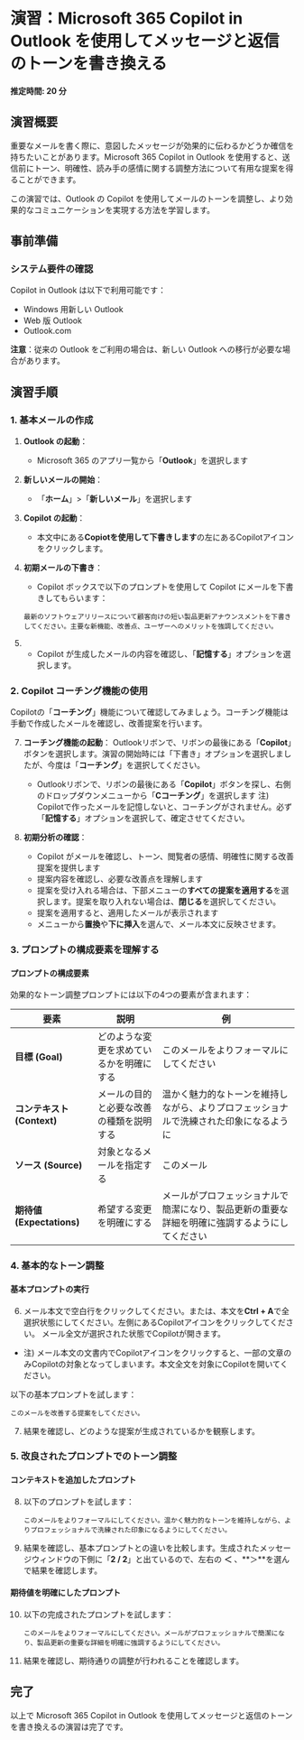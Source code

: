 # 演習：Microsoft 365 Copilot in Outlook を使用してメッセージと返信のトーンを書き換える

#### 推定時間: 20 分

## 演習概要
重要なメールを書く際に、意図したメッセージが効果的に伝わるかどうか確信を持ちたいことがあります。Microsoft 365 Copilot in Outlook を使用すると、送信前にトーン、明確性、読み手の感情に関する調整方法について有用な提案を得ることができます。

この演習では、Outlook の Copilot を使用してメールのトーンを調整し、より効果的なコミュニケーションを実現する方法を学習します。

## 事前準備

### システム要件の確認

Copilot in Outlook は以下で利用可能です：
- Windows 用新しい Outlook
- Web 版 Outlook
- Outlook.com

**注意**：従来の Outlook をご利用の場合は、新しい Outlook への移行が必要な場合があります。

## 演習手順

### 1. 基本メールの作成

1. **Outlook の起動**：
   - Microsoft 365 のアプリ一覧から「**Outlook**」を選択します

2. **新しいメールの開始**：
   - 「**ホーム**」>「**新しいメール**」を選択します

3. **Copilot の起動**：
   - 本文中にある**Copiotを使用して下書きします**の左にあるCopilotアイコンをクリックします。

4. **初期メールの下書き**：

   - Copilot ボックスで以下のプロンプトを使用して Copilot にメールを下書きしてもらいます：
   ```
   最新のソフトウェアリリースについて顧客向けの短い製品更新アナウンスメントを下書きしてください。主要な新機能、改善点、ユーザーへのメリットを強調してください。
   ```

6.  - Copilot が生成したメールの内容を確認し、「**記憶する**」オプションを選択します。

### 2. Copilot コーチング機能の使用
Copilotの「**コーチング**」機能について確認してみましょう。コーチング機能は手動で作成したメールを確認し、改善提案を行います。

7. **コーチング機能の起動**：
Outlookリボンで、リボンの最後にある「**Copilot**」ボタンを選択します。演習の開始時には「下書き」オプションを選択しましたが、今度は「**コーチング**」を選択してください。
   - Outlookリボンで、リボンの最後にある「**Copilot**」ボタンを探し、右側のドロップダウンメニューから「**Cコーチング**」を選択します
注) Copilotで作ったメールを記憶しないと、コーチングがされません。必ず「**記憶する**」オプションを選択して、確定させてください。

8. **初期分析の確認**：
   - Copilot がメールを確認し、トーン、閲覧者の感情、明確性に関する改善提案を提供します
   - 提案内容を確認し、必要な改善点を理解します
   - 提案を受け入れる場合は、下部メニューの**すべての提案を適用する**を選択します。提案を取り入れない場合は、**閉じる**を選択してください。
   - 提案を適用すると、適用したメールが表示されます
   - メニューから**置換**や**下に挿入**を選んで、メール本文に反映させます。

### 3. プロンプトの構成要素を理解する

#### プロンプトの構成要素

効果的なトーン調整プロンプトには以下の4つの要素が含まれます：

| 要素 | 説明 | 例 |
|------|------|-----|
| **目標 (Goal)** | どのような変更を求めているかを明確にする | このメールをよりフォーマルにしてください |
| **コンテキスト (Context)** | メールの目的と必要な改善の種類を説明する | 温かく魅力的なトーンを維持しながら、よりプロフェッショナルで洗練された印象になるように |
| **ソース (Source)** | 対象となるメールを指定する | このメール |
| **期待値 (Expectations)** | 希望する変更を明確にする | メールがプロフェッショナルで簡潔になり、製品更新の重要な詳細を明確に強調するようにしてください |

### 4. 基本的なトーン調整

#### 基本プロンプトの実行
6. メール本文で空白行をクリックしてください。または、本文を**Ctrl + A**で全選択状態にしてください。左側にあるCopilotアイコンをクリックしてください。
メール全文が選択された状態でCopilotが開きます。
 - 注) メール本文の文書内でCopilotアイコンをクリックすると、一部の文章のみCopilotの対象となってしまいます。本文全文を対象にCopilotを開いてください。

以下の基本プロンプトを試します：
   ```
   このメールを改善する提案をしてください。
   ```

7. 結果を確認し、どのような提案が生成されているかを観察します。

### 5. 改良されたプロンプトでのトーン調整

#### コンテキストを追加したプロンプト

8. 以下のプロンプトを試します：
   ```
   このメールをよりフォーマルにしてください。温かく魅力的なトーンを維持しながら、よりプロフェッショナルで洗練された印象になるようにしてください。
   ```

9. 結果を確認し、基本プロンプトとの違いを比較します。生成されたメッセージウィンドウの下側に「**2 / 2**」と出ているので、左右の **＜** 、**＞**を選んで結果を確認します。

#### 期待値を明確にしたプロンプト

10. 以下の完成されたプロンプトを試します：
    ```
    このメールをよりフォーマルにしてください。メールがプロフェッショナルで簡潔になり、製品更新の重要な詳細を明確に強調するようにしてください。
    ```

11. 結果を確認し、期待通りの調整が行われることを確認します。


## 完了

以上で Microsoft 365 Copilot in Outlook を使用してメッセージと返信のトーンを書き換えるの演習は完了です。